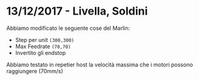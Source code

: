 # 13/12/2017 - Livella, Soldini
Abbiamo modificato le seguente cose del Marlin:
* Step per unit `(300,300)`
* Max Feedrate `(70,70)`
* Invertito gli endstop 

Abbiamo testato in repetier host la velocità massima che i motori possono raggiungere (70mm/s)

